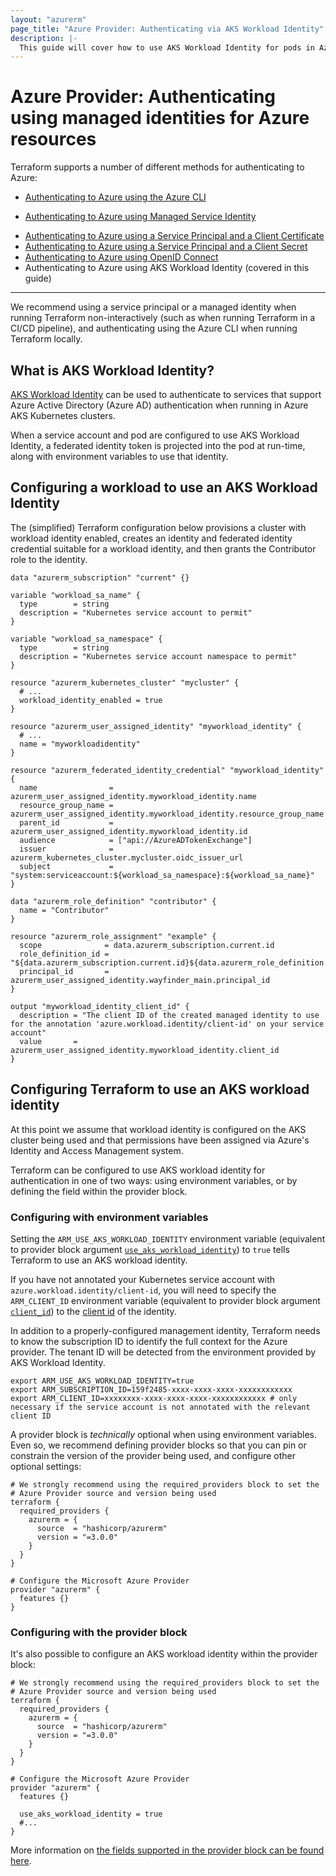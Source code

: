 ```yaml
---
layout: "azurerm"
page_title: "Azure Provider: Authenticating via AKS Workload Identity"
description: |-
  This guide will cover how to use AKS Workload Identity for pods in Azure AKS clusters as authentication for the Azure Provider.
---
```


# Azure Provider: Authenticating using managed identities for Azure resources

Terraform supports a number of different methods for authenticating to Azure:

- [Authenticating to Azure using the Azure CLI](azure_cli.html)
* [Authenticating to Azure using Managed Service Identity](managed_service_identity.html)
- [Authenticating to Azure using a Service Principal and a Client Certificate](service_principal_client_certificate.html)
- [Authenticating to Azure using a Service Principal and a Client Secret](service_principal_client_secret.html)
- [Authenticating to Azure using OpenID Connect](service_principal_oidc.html)
- Authenticating to Azure using AKS Workload Identity (covered in this guide)

---

We recommend using a service principal or a managed identity when running Terraform non-interactively (such as when running Terraform in a CI/CD pipeline), and authenticating using the Azure CLI when running Terraform locally.

## What is AKS Workload Identity?

[AKS Workload Identity](https://learn.microsoft.com/en-us/azure/aks/workload-identity-overview) can be used to authenticate to services that support Azure Active Directory (Azure AD) authentication when running in Azure AKS Kubernetes clusters.

When a service account and pod are configured to use AKS Workload Identity, a federated identity token is projected into the pod at run-time, along with environment variables to use that identity.

## Configuring a workload to use an AKS Workload Identity

The (simplified) Terraform configuration below provisions a cluster with workload identity enabled, creates an identity and federated identity credential suitable for a workload identity, and then grants the Contributor role to the identity.

```hcl
data "azurerm_subscription" "current" {}

variable "workload_sa_name" {
  type        = string
  description = "Kubernetes service account to permit"
}

variable "workload_sa_namespace" {
  type        = string
  description = "Kubernetes service account namespace to permit"
}

resource "azurerm_kubernetes_cluster" "mycluster" {
  # ...
  workload_identity_enabled = true
}

resource "azurerm_user_assigned_identity" "myworkload_identity" {
  # ...
  name = "myworkloadidentity"
}

resource "azurerm_federated_identity_credential" "myworkload_identity" {
  name                = azurerm_user_assigned_identity.myworkload_identity.name
  resource_group_name = azurerm_user_assigned_identity.myworkload_identity.resource_group_name
  parent_id           = azurerm_user_assigned_identity.myworkload_identity.id
  audience            = ["api://AzureADTokenExchange"]
  issuer              = azurerm_kubernetes_cluster.mycluster.oidc_issuer_url
  subject             = "system:serviceaccount:${workload_sa_namespace}:${workload_sa_name}"
}

data "azurerm_role_definition" "contributor" {
  name = "Contributor"
}

resource "azurerm_role_assignment" "example" {
  scope              = data.azurerm_subscription.current.id
  role_definition_id = "${data.azurerm_subscription.current.id}${data.azurerm_role_definition.contributor.id}"
  principal_id       = azurerm_user_assigned_identity.wayfinder_main.principal_id
}

output "myworkload_identity_client_id" {
  description = "The client ID of the created managed identity to use for the annotation 'azure.workload.identity/client-id' on your service account"
  value       = azurerm_user_assigned_identity.myworkload_identity.client_id
}
```

## Configuring Terraform to use an AKS workload identity

At this point we assume that workload identity is configured on the AKS cluster being used and that permissions have been assigned via Azure's Identity and Access Management system.

Terraform can be configured to use AKS workload identity for authentication in one of two ways: using environment variables, or by defining the field within the provider block.

### Configuring with environment variables

Setting the `ARM_USE_AKS_WORKLOAD_IDENTITY` environment variable (equivalent to provider block argument [`use_aks_workload_identity`](https://registry.terraform.io/providers/hashicorp/azurerm/latest/docs#use_aks_workload_identity)) to `true` tells Terraform to use an AKS workload identity.

If you have not annotated your Kubernetes service account with `azure.workload.identity/client-id`, you will need to specify the `ARM_CLIENT_ID` environment variable (equivalent to provider block argument [`client_id`](https://registry.terraform.io/providers/hashicorp/azurerm/latest/docs#client_id)) to the [client id](https://registry.terraform.io/providers/hashicorp/azurerm/latest/docs/resources/user_assigned_identity#client_id) of the identity.

In addition to a properly-configured management identity, Terraform needs to know the subscription ID to identify the full context for the Azure provider. The tenant ID will be detected from the environment provided by AKS Workload Identity.

```shell
export ARM_USE_AKS_WORKLOAD_IDENTITY=true
export ARM_SUBSCRIPTION_ID=159f2485-xxxx-xxxx-xxxx-xxxxxxxxxxxx
export ARM_CLIENT_ID=xxxxxxxx-xxxx-xxxx-xxxx-xxxxxxxxxxxx # only necessary if the service account is not annotated with the relevant client ID
```

A provider block is _technically_ optional when using environment variables. Even so, we recommend defining provider blocks so that you can pin or constrain the version of the provider being used, and configure other optional settings:

```hcl
# We strongly recommend using the required_providers block to set the
# Azure Provider source and version being used
terraform {
  required_providers {
    azurerm = {
      source  = "hashicorp/azurerm"
      version = "=3.0.0"
    }
  }
}

# Configure the Microsoft Azure Provider
provider "azurerm" {
  features {}
}
```

### Configuring with the provider block

It's also possible to configure an AKS workload identity within the provider block:

```hcl
# We strongly recommend using the required_providers block to set the
# Azure Provider source and version being used
terraform {
  required_providers {
    azurerm = {
      source  = "hashicorp/azurerm"
      version = "=3.0.0"
    }
  }
}

# Configure the Microsoft Azure Provider
provider "azurerm" {
  features {}

  use_aks_workload_identity = true
  #...
}
```

More information on [the fields supported in the provider block can be found here](../index.html#argument-reference).
